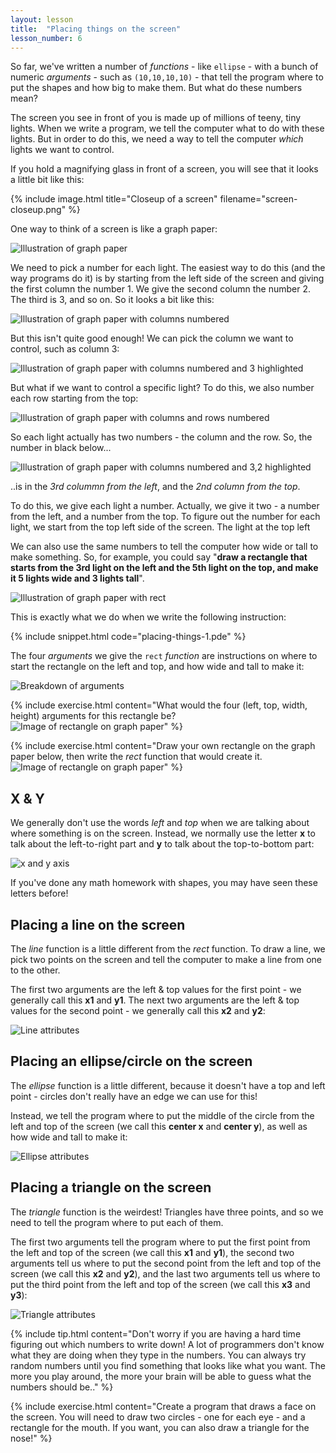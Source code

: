 ```yaml
---
layout: lesson
title:  "Placing things on the screen"
lesson_number: 6
---
```


So far, we've written a number of *functions* - like ```ellipse``` - with a bunch of numeric *arguments* - such as ```(10,10,10,10)``` - that tell the program where to put the shapes and how big to make them. But what do these numbers mean?

The screen you see in front of you is made up of millions of teeny, tiny lights. When we write a program, we tell the computer what to do with these lights. But in order to do this, we need a way to tell the computer *which* lights we want to control.

If you hold a magnifying glass in front of a screen, you will see that it looks a little bit like this:

{% include image.html title="Closeup of a screen" filename="screen-closeup.png" %}

One way to think of a screen is like a graph paper:

![Illustration of graph paper](/assets/images/grid-1.png)

We need to pick a number for each light. The easiest way to do this (and the way programs do it) is by starting from the left side of the screen and giving the first column the number 1. We give the second column the number 2. The third is 3, and so on. So it looks a bit like this:

![Illustration of graph paper with columns numbered](/assets/images/grid-2.png)

But this isn't quite good enough! We can pick the column we want to control, such as column 3:

![Illustration of graph paper with columns numbered and 3 highlighted](/assets/images/grid-3.png)

But what if we want to control a specific light? To do this, we also number each row starting from the top:

![Illustration of graph paper with columns and rows numbered](/assets/images/grid-4.png)

So each light actually has two numbers - the column and the row. So, the number in black below...

![Illustration of graph paper with columns numbered and 3,2 highlighted](/assets/images/grid-5.png)

..is in the *3rd colummn from the left*, and the *2nd column from the top*.

To do this, we give each light a number. Actually, we give it two - a number from the left, and a number from the top. To figure out the number for each light, we start from the top left side of the screen. The light at the top left 

We can also use the same numbers to tell the computer how wide or tall to make something. So, for example, you could say "**draw a rectangle that starts from the 3rd light on the left and the 5th light on the top, and make it 5 lights wide and 3 lights tall**".

![Illustration of graph paper with rect](/assets/images/grid-6.png)

This is exactly what we do when we write the following instruction:

{% include snippet.html code="placing-things-1.pde" %}

The four *arguments* we give the ```rect``` *function* are instructions on where to start the rectangle on the left and top, and how wide and tall to make it:

![Breakdown of arguments](/assets/images/rect-attributes.png)

{% include exercise.html content="What would the four (left, top, width, height) arguments for this rectangle be? ![Image of rectangle on graph paper](/assets/images/placing-things-exercise-1.png)"  %}

{% include exercise.html content="Draw your own rectangle on the graph paper below, then write the *rect* function that would create it. ![Image of rectangle on graph paper](/assets/images/placing-things-exercise-2.png)"  %}

## X & Y

We generally don't use the words *left* and *top* when we are talking about where something is on the screen. Instead, we normally use the letter **x** to talk about the left-to-right part and **y** to talk about the top-to-bottom part:

![x and y axis](/assets/images/x-and-y.png)

If you've done any math homework with shapes, you may have seen these letters before!

## Placing a line on the screen

The *line* function is a little different from the *rect* function. To draw a line, we pick two points on the screen and tell the computer to make a line from one to the other.

The first two arguments are the left & top values for the first point - we generally call this **x1** and **y1**. The next two arguments are the left & top values for the second point - we generally call this **x2** and **y2**:

![Line attributes](/assets/images/line-attributes.png)

## Placing an ellipse/circle on the screen

The *ellipse* function is a little different, because it doesn't have a top and left point - circles don't really have an edge we can use for this! 

Instead, we tell the program where to put the middle of the circle from the left and top of the screen (we call this **center x** and **center y**), as well as how wide and tall to make it:

![Ellipse attributes](/assets/images/ellipse-attributes.png)

## Placing a triangle on the screen

The *triangle* function is the weirdest! Triangles have three points, and so we need to tell the program where to put each of them. 

The first two arguments tell the program where to put the first point from the left and top of the screen (we call this **x1** and **y1**), the second two arguments tell us where to put the second point from the left and top of the screen (we call this **x2** and **y2**), and the last two arguments tell us where to put the third point from the left and top of the screen (we call this **x3** and **y3**):

![Triangle attributes](/assets/images/triangle-attributes.png)

{% include tip.html content="Don't worry if you are having a hard time figuring out which numbers to write down! A lot of programmers don't know what they are doing when they type in the numbers. You can always try random numbers until you find something that looks like what you want. The more you play around, the more your brain will be able to guess what the numbers should be.."  %}

{% include exercise.html content="Create a program that draws a face on the screen. You will need to draw two circles - one for each eye - and a rectangle for the mouth. If you want, you can also draw a triangle for the nose!"  %}
